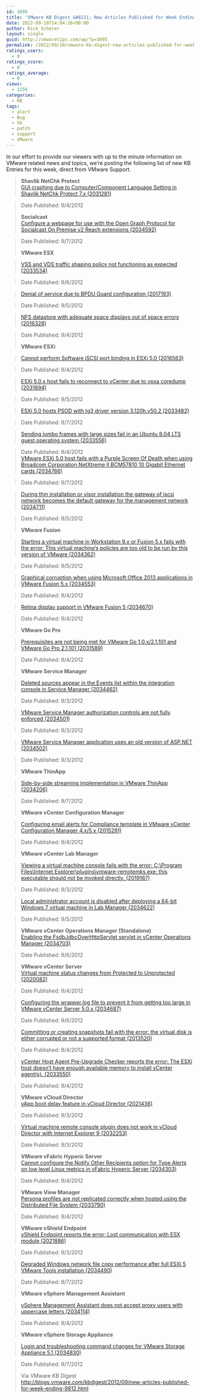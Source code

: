 ```yaml
---
id: 1695
title: 'VMware KB Digest &#8211; New Articles Published for Week Ending 9/8/12'
date: 2012-09-10T14:04:26+00:00
author: Rick Scherer
layout: single
guid: http://vmwaretips.com/wp/?p=1695
permalink: /2012/09/10/vmware-kb-digest-new-articles-published-for-week-ending-9812/
ratings_users:
  - 0
ratings_score:
  - 0
ratings_average:
  - 0
views:
  - 1256
categories:
  - KB
tags:
  - alert
  - Bug
  - kb
  - patch
  - support
  - VMware
---
```

In our effort to provide our viewers with up to the minute information on VMware related news and topics, we&#8217;re posting the following list of new KB Entries for this week, direct from VMware Support.

<!--more-->

> **Shavlik NetChk Protect**<a href="http://kb.vmware.com/kb/2031281" target="_blank"><br /> GUI crashing due to Computer/Component Language Setting in Shavlik NetChk Protect 7.x (2031281)</a>
  
> Date Published: 9/4/2012
> 
> **Socialcast**<a href="http://kb.vmware.com/kb/2034592" target="_blank"><br /> Configure a webpage for use with the Open Graph Protocol for Socialcast On Premise v2 Reach extensions (2034592)</a>
  
> Date Published: 9/7/2012
> 
> **VMware ESX**
  
> <a href="http://kb.vmware.com/kb/2033534" target="_blank">VSS and VDS traffic shaping policy not functioning as expected (2033534)</a>
  
> Date Published: 9/6/2012
  
> <a href="http://kb.vmware.com/kb/2017193" target="_blank">Denial of service due to BPDU Guard configuration (2017193)</a>
  
> Date Published: 9/5/2012
  
> <a href="http://kb.vmware.com/kb/2016328" target="_blank">NFS datastore with adequate space displays out of space errors (2016328)</a>
  
> Date Published: 9/4/2012
> 
> **VMware ESXi**
  
> <a href="http://kb.vmware.com/kb/2016563" target="_blank">Cannot perform Software iSCSI port binding in ESXi 5.0 (2016563)</a>
  
> Date Published: 9/4/2012
  
> <a href="http://kb.vmware.com/kb/2031894" target="_blank">ESXi 5.0.x host fails to reconnect to vCenter due to vpxa coredump (2031894)</a>
  
> Date Published: 9/5/2012
  
> <a href="http://kb.vmware.com/kb/2033482" target="_blank">ESXi 5.0 hosts PSOD with tg3 driver version 3.120h.v50.2 (2033482)</a>
  
> Date Published: 9/7/2012
  
> <a href="http://kb.vmware.com/kb/2033556" target="_blank">Sending jumbo frames with large sizes fail in an Ubuntu 8.04 LTS guest operating system (2033556)</a>
  
> Date Published: 9/4/2012<a href="http://kb.vmware.com/kb/2034766" target="_blank"><br /> VMware ESXi 5.0 host fails with a Purple Screen Of Death when using Broadcom Corporation NetXtreme II BCM57810 10 Gigabit Ethernet cards (2034766)</a>
  
> Date Published: 9/7/2012
  
> <a href="http://kb.vmware.com/kb/2034711" target="_blank">During thin installation or visor installation the gateway of iscsi network becomes the default gateway for the management network (2034711)</a>
  
> Date Published: 9/5/2012
> 
> **VMware Fusion**
  
> <a href="http://kb.vmware.com/kb/2034362" target="_blank">Starting a virtual machine in Workstation 9.x or Fusion 5.x fails with the error: This virtual machine&#8217;s policies are too old to be run by this version of VMware (2034362)</a>
  
> Date Published: 9/5/2012
  
> <a href="http://kb.vmware.com/kb/2034553" target="_blank">Graphical corruption when using Microsoft Office 2013 applications in VMware Fusion 5.x (2034553)</a>
  
> Date Published: 9/4/2012
  
> <a href="http://kb.vmware.com/kb/2034670" target="_blank">Retina display support in VMware Fusion 5 (2034670)</a>
  
> Date Published: 9/4/2012
> 
> **VMware Go Pro**
  
> <a href="http://kb.vmware.com/kb/2031589" target="_blank">Prerequisites are not being met for VMware Go 1.0.x/2.1.101 and VMware Go Pro 2.1.101 (2031589)</a>
  
> Date Published: 9/4/2012
> 
> **VMware Service Manager**
  
> <a href="http://kb.vmware.com/kb/2034462" target="_blank">Deleted sources appear in the Events list within the integration console in Service Manager (2034462)</a>
  
> Date Published: 9/3/2012
  
> <a href="http://kb.vmware.com/kb/2034501" target="_blank">VMware Service Manager authorization controls are not fully enforced (2034501)</a>
  
> Date Published: 9/3/2012
  
> <a href="http://kb.vmware.com/kb/2034502" target="_blank">VMware Service Manager application uses an old version of ASP.NET (2034502)</a>
  
> Date Published: 9/3/2012
> 
> **VMware ThinApp**
  
> <a href="http://kb.vmware.com/kb/2034206" target="_blank">Side-by-side streaming implementation in VMware ThinApp (2034206)</a>
  
> Date Published: 9/7/2012
> 
> **VMware vCenter Configuration Manager**
  
> <a href="http://kb.vmware.com/kb/2015291" target="_blank">Configuring email alerts for Compliance template in VMware vCenter Configuration Manager 4.x/5.x (2015291)</a>
  
> Date Published: 9/4/2012
> 
> **VMware vCenter Lab Manager**
  
> <a href="http://kb.vmware.com/kb/2019187" target="_blank">Viewing a virtual machine console fails with the error: C:\Program Files\Internet Explorer\plugins\vmware-remotemks.exe: this executable should not be invoked directly. (2019187)</a>
  
> Date Published: 9/3/2012
  
> <a href="http://kb.vmware.com/kb/2034622" target="_blank">Local administrator account is disabled after deploying a 64-bit Windows 7 virtual machine in Lab Manager (2034622)</a>
  
> Date Published: 9/5/2012
> 
> **VMware vCenter Operations Manager (Standalone)**<a href="http://kb.vmware.com/kb/2034703" target="_blank"><br /> Enabling the FsdbJdbcOverHttpServlet servlet in vCenter Operations Manager (2034703)</a>
  
> Date Published: 9/6/2012
> 
> **VMware vCenter Server**<a href="http://kb.vmware.com/kb/2020082" target="_blank"><br /> Virtual machine status changes from Protected to Unprotected (2020082)</a>
  
> Date Published: 9/4/2012
  
> <a href="http://kb.vmware.com/kb/2034687" target="_blank">Configuring the wrapper.log file to prevent it from getting too large in VMware vCenter Server 5.0.x (2034687)</a>
  
> Date Published: 9/6/2012
  
> <a href="http://kb.vmware.com/kb/2013520" target="_blank">Committing or creating snapshots fail with the error: the virtual disk is either corrupted or not a supported format (2013520)</a>
  
> Date Published: 9/4/2012
  
> <a href="http://kb.vmware.com/kb/2033550" target="_blank">vCenter Host Agent Pre-Upgrade Checker reports the error: The ESXi host doesn&#8217;t have enough available memory to install vCenter agent(s). (2033550)</a>
  
> Date Published: 9/4/2012
> 
> **VMware vCloud Director**<a href="http://kb.vmware.com/kb/2021436" target="_blank"><br /> vApp boot delay feature in vCloud Director (2021436)</a>
  
> Date Published: 9/3/2012
  
> <a href="http://kb.vmware.com/kb/2032253" target="_blank">Virtual machine remote console plugin does not work in vCloud Director with Internet Explorer 9 (2032253)</a>
  
> Date Published: 9/3/2012
> 
> **VMware vFabric Hyperic Server**<a href="http://kb.vmware.com/kb/2034303" target="_blank"><br /> Cannot configure the Notify Other Recipients option for Type Alerts on low level Linux metrics in vFabric Hyperic Server (2034303)</a>
  
> Date Published: 9/4/2012
> 
> **VMware View Manager**<a href="http://kb.vmware.com/kb/2033790" target="_blank"><br /> Persona profiles are not replicated correctly when hosted using the Distributed File System (2033790)</a>
  
> Date Published: 9/4/2012
> 
> **VMware vShield Endpoint**<a href="http://kb.vmware.com/kb/2021886" target="_blank"><br /> vShield Endpoint reports the error: Lost communication with ESX module (2021886)</a>
  
> Date Published: 9/3/2012
  
> <a href="http://kb.vmware.com/kb/2034490" target="_blank">Degraded Windows network file copy performance after full ESXi 5 VMware Tools installation (2034490)</a>
  
> Date Published: 9/7/2012
> 
> **VMware vSphere Management Assistant**
  
> <a href="http://kb.vmware.com/kb/2034114" target="_blank">vSphere Management Assistant does not accept proxy users with uppercase letters (2034114)</a>
  
> Date Published: 9/4/2012
> 
> **VMware vSphere Storage Appliance**
  
> <a href="http://kb.vmware.com/kb/2034830" target="_blank">Login and troubleshooting command changes for VMware Storage Appliance 5.1 (2034830)</a>
  
> Date Published: 9/7/2012
> 
> Vía VMware KB Digest http://blogs.vmware.com/kbdigest/2012/09/new-articles-published-for-week-ending-9812.html